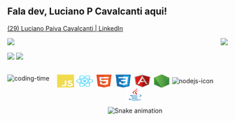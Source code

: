 ## Fala dev, Luciano P Cavalcanti aqui!


[(29) Luciano Paiva Cavalcanti | LinkedIn](https://www.linkedin.com/in/lucianocavalcanti/)

<div align="row">
  <img height="180em" src="https://github-readme-stats.vercel.app/api?username=Cavalcantiexpresso&show_icons=true&theme=transparent&include_all_commits=true&count_private=true"/>
  <img align="right" height="180em" src="https://github-readme-stats.vercel.app/api/top-langs/?username=Cavalcantiexpresso&layout=compact&langs_count=16&theme=transparent"/>
</div>

<div <div align="row"> 
  <a href="https://www.youtube.com/channel/UCo9VYMAkWpibE86EIEI_n_g" target="_blank"></a>
  
  <a href = "mailto:lucianocavalcanti26@gmail.com"><img src="https://img.shields.io/badge/-Gmail-%23333?style=for-the-badge&logo=gmail&logoColor=white" target="_blank"></a>
  <a href="https://www.linkedin.com/in/lucianocavalcanti" target="_blank"><img src="https://img.shields.io/badge/-LinkedIn-%230077B5?style=for-the-badge&logo=linkedin&logoColor=white" target="_blank"></a>  

</div>
<div align="center">
<div style="display: inline_block; justify-content: space-between;"> <br>
  <img align="left"height="150" alt="coding-time" src="code.gif">
  <img align="center" height="30" width="40" alt="js-icon"  src="https://raw.githubusercontent.com/devicons/devicon/master/icons/javascript/javascript-plain.svg">
  <img align="center" height="30" width="40" alt="react-icon" src="https://raw.githubusercontent.com/devicons/devicon/master/icons/react/react-original.svg">
  <img align="center" height="30" width="40" alt="html-icon" src="https://raw.githubusercontent.com/devicons/devicon/master/icons/html5/html5-original.svg">
  <img align="center" height="30" width="40" alt="css-icon" src="https://raw.githubusercontent.com/devicons/devicon/master/icons/css3/css3-original.svg">
<img align="center" height="30" width="40" alt="angular-icon" src="https://raw.githubusercontent.com/devicons/devicon/master/icons/angularjs/angularjs-original.svg">

  <img align="center" height="30" width="40" alt="nodejs-icon" src="https://raw.githubusercontent.com/devicons/devicon/master/icons/nodejs/nodejs-original.svg">
  <img align="center" height="30" width="40" alt="nodejs-icon" src="https://raw.githubusercontent.com/jmnote/z-icons/master/svg/cpp.svg">
  
<img align="center" height="30" width="40" alt="java-icon" src="https://raw.githubusercontent.com/devicons/devicon/master/icons/java/java-original.svg">

</div>
</di>

![Snake animation](https://github.com/LuigiGF/LuigiGF/blob/output/github-contribution-grid-snake.svg)














